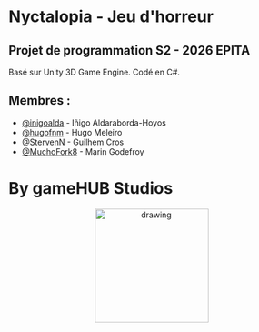 # Nyctalopia - Jeu d'horreur
## Projet de programmation S2 - 2026 EPITA
Basé sur Unity 3D Game Engine. Codé en C#.

## Membres :
- [@inigoalda](https://github.com/inigoalda) - Iñigo Aldaraborda-Hoyos
- [@hugofnm](https://github.com/hugofnm) - Hugo Meleiro
- [@StervenN](https://github.com/StervenN) - Guilhem Cros
- [@MuchoFork8](https://github.com/MuchoFork8) - Marin Godefroy

# By gameHUB Studios
<p align="center">
  <img src="https://github.com/epitaprojet2026s2/CahierDesCharges/blob/main/img/gamehub.png?raw=true" alt="drawing" width="200"/>
</p>
